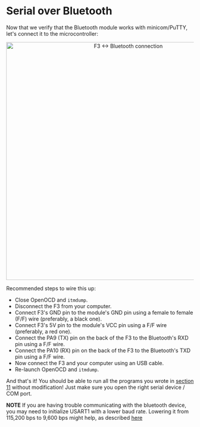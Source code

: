 # Serial over Bluetooth

Now that we verify that the Bluetooth module works with minicom/PuTTY, let's connect it to the
microcontroller:

<p align="center">
<img height=640 title="F3 <-> Bluetooth connection" src="../assets/f3-bluetooth.png">
</p>

Recommended steps to wire this up:

- Close OpenOCD and `itmdump`.
- Disconnect the F3 from your computer.
- Connect F3's GND pin to the module's GND pin using a female to female (F/F) wire (preferably, a
  black one).
- Connect F3's 5V pin to the module's VCC pin using a F/F wire (preferably, a red one).
- Connect the PA9 (TX) pin on the back of the F3 to the Bluetooth's RXD pin using a F/F wire.
- Connect the PA10 (RX) pin on the back of the F3 to the Bluetooth's TXD pin using a F/F wire.
- Now connect the F3 and your computer using an USB cable.
- Re-launch OpenOCD and `itmdump`.

And that's it! You should be able to run all the programs you wrote in [section 11] without
modification! Just make sure you open the right serial device / COM port.

**NOTE** If you are having trouble communicating with the bluetooth device, you may need to initialize USART1 with a lower baud rate. Lowering it from 115,200 bps to 9,600 bps might help, as described [here](https://github.com/rust-embedded/discovery/blob/master/src/11-usart/auxiliary/src/lib.rs#L31)

[section 11]: ../11-usart/index.html
